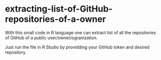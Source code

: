 # extracting-list-of-GitHub-repositories-of-a-owner

With this small code in R language one can extract list of all the repositories of GitHub of a public user/owner/ogranization.

Just run the file in R Studio by providding your GitHub token and desired repository.

